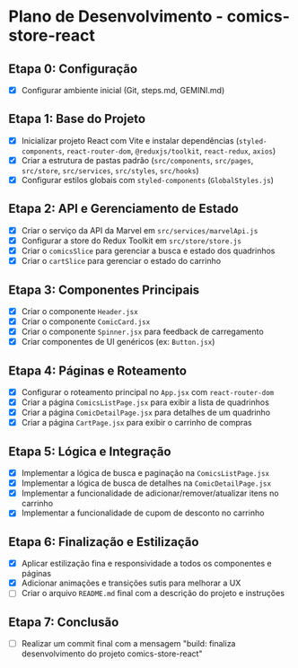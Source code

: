 # Plano de Desenvolvimento - comics-store-react

## Etapa 0: Configuração
- [x] Configurar ambiente inicial (Git, steps.md, GEMINI.md)

## Etapa 1: Base do Projeto
- [x] Inicializar projeto React com Vite e instalar dependências (`styled-components`, `react-router-dom`, `@reduxjs/toolkit`, `react-redux`, `axios`)
- [x] Criar a estrutura de pastas padrão (`src/components`, `src/pages`, `src/store`, `src/services`, `src/styles`, `src/hooks`)
- [x] Configurar estilos globais com `styled-components` (`GlobalStyles.js`)

## Etapa 2: API e Gerenciamento de Estado
- [x] Criar o serviço da API da Marvel em `src/services/marvelApi.js`
- [x] Configurar a store do Redux Toolkit em `src/store/store.js`
- [x] Criar o `comicsSlice` para gerenciar a busca e estado dos quadrinhos
- [x] Criar o `cartSlice` para gerenciar o estado do carrinho

## Etapa 3: Componentes Principais
- [x] Criar o componente `Header.jsx`
- [x] Criar o componente `ComicCard.jsx`
- [x] Criar o componente `Spinner.jsx` para feedback de carregamento
- [x] Criar componentes de UI genéricos (ex: `Button.jsx`)

## Etapa 4: Páginas e Roteamento
- [x] Configurar o roteamento principal no `App.jsx` com `react-router-dom`
- [x] Criar a página `ComicsListPage.jsx` para exibir a lista de quadrinhos
- [x] Criar a página `ComicDetailPage.jsx` para detalhes de um quadrinho
- [x] Criar a página `CartPage.jsx` para exibir o carrinho de compras

## Etapa 5: Lógica e Integração
- [x] Implementar a lógica de busca e paginação na `ComicsListPage.jsx`
- [x] Implementar a lógica de busca de detalhes na `ComicDetailPage.jsx`
- [x] Implementar a funcionalidade de adicionar/remover/atualizar itens no carrinho
- [x] Implementar a funcionalidade de cupom de desconto no carrinho

## Etapa 6: Finalização e Estilização
- [x] Aplicar estilização fina e responsividade a todos os componentes e páginas
- [x] Adicionar animações e transições sutis para melhorar a UX
- [ ] Criar o arquivo `README.md` final com a descrição do projeto e instruções

## Etapa 7: Conclusão
- [ ] Realizar um commit final com a mensagem "build: finaliza desenvolvimento do projeto comics-store-react"
